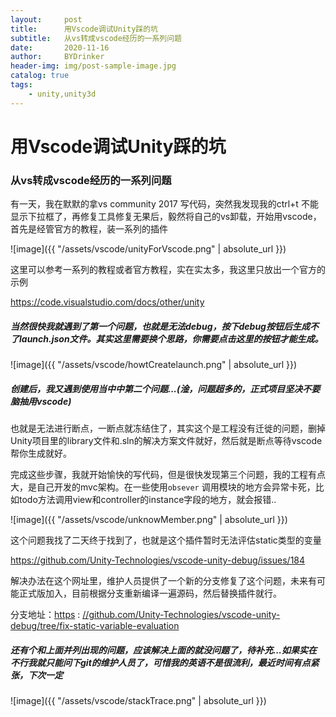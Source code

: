 ```yaml
---
layout:     post
title:      用Vscode调试Unity踩的坑
subtitle:   从vs转成vscode经历的一系列问题
date:       2020-11-16
author:     BYDrinker
header-img: img/post-sample-image.jpg
catalog: true
tags:
    - unity,unity3d
---
```



# 用Vscode调试Unity踩的坑

### 从vs转成vscode经历的一系列问题

有一天，我在默默的拿vs community 2017 写代码，突然我发现我的ctrl+t 不能显示下拉框了，再修复工具修复无果后，毅然将自己的vs卸载，开始用vscode，首先是经管官方的教程，装一系列的插件

![image]({{ "/assets/vscode/unityForVscode.png" | absolute_url }})

这里可以参考一系列的教程或者官方教程，实在实太多，我这里只放出一个官方的示例

https://code.visualstudio.com/docs/other/unity

##### 当然很快我就遇到了第一个问题，也就是无法debug，按下debug按钮后生成不了launch.json文件。其实这里需要换个思路，你需要点击这里的按钮才能生成。

![image]({{ "/assets/vscode/howtCreatelaunch.png" | absolute_url }})

##### 创建后，我又遇到使用当中中第二个问题...(淦，问题超多的，正式项目坚决不要脑抽用vscode)

也就是无法进行断点，一断点就冻结住了，其实这个是工程没有迁徙的问题，删掉Unity项目里的library文件和.sln的解决方案文件就好，然后就是断点等待vscode帮你生成就好。

完成这些步骤，我就开始愉快的写代码，但是很快发现第三个问题，我的工程有点大，是自己开发的mvc架构。在一些使用`obsever` 调用模块的地方会异常卡死，比如todo方法调用view和controller的instance字段的地方，就会报错..

![image]({{ "/assets/vscode/unknowMember.png" | absolute_url }})

这个问题我找了二天终于找到了，也就是这个插件暂时无法评估static类型的变量

https://github.com/Unity-Technologies/vscode-unity-debug/issues/184

解决办法在这个网址里，维护人员提供了一个新的分支修复了这个问题，未来有可能正式版加入，目前根据分支重新编译一遍源码，然后替换插件就行。

分支地址：[https](https://github.com/Unity-Technologies/vscode-unity-debug/tree/fix-static-variable-evaluation) : [//github.com/Unity-Technologies/vscode-unity-debug/tree/fix-static-variable-evaluation](https://github.com/Unity-Technologies/vscode-unity-debug/tree/fix-static-variable-evaluation)



##### 还有个和上面并列出现的问题，应该解决上面的就没问题了，待补充...如果实在不行我就只能问下git的维护人员了，可惜我的英语不是很流利，最近时间有点紧张，下次一定

![image]({{ "/assets/vscode/stackTrace.png" | absolute_url }})







